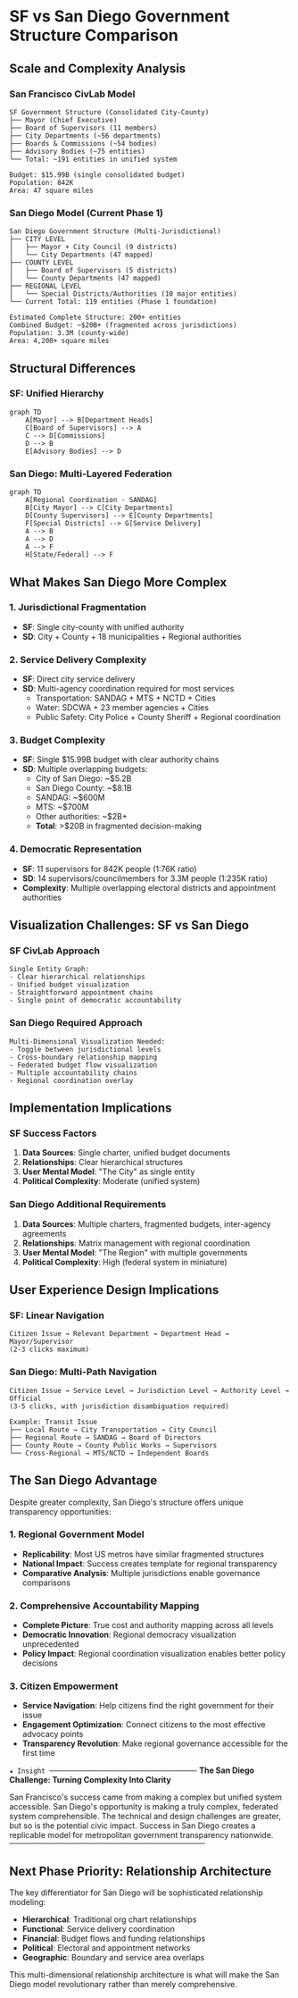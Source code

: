 # SF vs San Diego Government Structure Comparison

## Scale and Complexity Analysis

### San Francisco CivLab Model
```
SF Government Structure (Consolidated City-County)
├── Mayor (Chief Executive)
├── Board of Supervisors (11 members)
├── City Departments (~56 departments)
├── Boards & Commissions (~54 bodies)  
├── Advisory Bodies (~75 entities)
└── Total: ~191 entities in unified system

Budget: $15.99B (single consolidated budget)
Population: 842K
Area: 47 square miles
```

### San Diego Model (Current Phase 1)
```
San Diego Government Structure (Multi-Jurisdictional)
├── CITY LEVEL
│   ├── Mayor + City Council (9 districts)
│   └── City Departments (47 mapped)
├── COUNTY LEVEL  
│   ├── Board of Supervisors (5 districts)
│   └── County Departments (47 mapped)
├── REGIONAL LEVEL
│   └── Special Districts/Authorities (10 major entities)
└── Current Total: 119 entities (Phase 1 foundation)

Estimated Complete Structure: 200+ entities
Combined Budget: ~$20B+ (fragmented across jurisdictions)
Population: 3.3M (county-wide)
Area: 4,200+ square miles
```

## Structural Differences

### SF: Unified Hierarchy
```mermaid
graph TD
    A[Mayor] --> B[Department Heads]
    C[Board of Supervisors] --> A
    C --> D[Commissions]
    D --> B
    E[Advisory Bodies] --> D
```

### San Diego: Multi-Layered Federation
```mermaid
graph TD
    A[Regional Coordination - SANDAG]
    B[City Mayor] --> C[City Departments]
    D[County Supervisors] --> E[County Departments]
    F[Special Districts] --> G[Service Delivery]
    A --> B
    A --> D  
    A --> F
    H[State/Federal] --> F
```

## What Makes San Diego More Complex

### 1. Jurisdictional Fragmentation
- **SF**: Single city-county with unified authority
- **SD**: City + County + 18 municipalities + Regional authorities

### 2. Service Delivery Complexity
- **SF**: Direct city service delivery
- **SD**: Multi-agency coordination required for most services
  - Transportation: SANDAG + MTS + NCTD + Cities
  - Water: SDCWA + 23 member agencies + Cities
  - Public Safety: City Police + County Sheriff + Regional coordination

### 3. Budget Complexity
- **SF**: Single $15.99B budget with clear authority chains
- **SD**: Multiple overlapping budgets:
  - City of San Diego: ~$5.2B
  - San Diego County: ~$8.1B  
  - SANDAG: ~$600M
  - MTS: ~$700M
  - Other authorities: ~$2B+
  - **Total**: >$20B in fragmented decision-making

### 4. Democratic Representation
- **SF**: 11 supervisors for 842K people (1:76K ratio)
- **SD**: 14 supervisors/councilmembers for 3.3M people (1:235K ratio)
- **Complexity**: Multiple overlapping electoral districts and appointment authorities

## Visualization Challenges: SF vs San Diego

### SF CivLab Approach
```
Single Entity Graph:
- Clear hierarchical relationships
- Unified budget visualization  
- Straightforward appointment chains
- Single point of democratic accountability
```

### San Diego Required Approach
```
Multi-Dimensional Visualization Needed:
- Toggle between jurisdictional levels
- Cross-boundary relationship mapping
- Federated budget flow visualization
- Multiple accountability chains
- Regional coordination overlay
```

## Implementation Implications

### SF Success Factors
1. **Data Sources**: Single charter, unified budget documents
2. **Relationships**: Clear hierarchical structures
3. **User Mental Model**: "The City" as single entity
4. **Political Complexity**: Moderate (unified system)

### San Diego Additional Requirements
1. **Data Sources**: Multiple charters, fragmented budgets, inter-agency agreements
2. **Relationships**: Matrix management with regional coordination
3. **User Mental Model**: "The Region" with multiple governments
4. **Political Complexity**: High (federal system in miniature)

## User Experience Design Implications

### SF: Linear Navigation
```
Citizen Issue → Relevant Department → Department Head → Mayor/Supervisor
(2-3 clicks maximum)
```

### San Diego: Multi-Path Navigation
```
Citizen Issue → Service Level → Jurisdiction Level → Authority Level → Official
(3-5 clicks, with jurisdiction disambiguation required)

Example: Transit Issue
├── Local Route → City Transportation → City Council
├── Regional Route → SANDAG → Board of Directors  
├── County Route → County Public Works → Supervisors
└── Cross-Regional → MTS/NCTD → Independent Boards
```

## The San Diego Advantage

Despite greater complexity, San Diego's structure offers unique transparency opportunities:

### 1. Regional Government Model
- **Replicability**: Most US metros have similar fragmented structures
- **National Impact**: Success creates template for regional transparency
- **Comparative Analysis**: Multiple jurisdictions enable governance comparisons

### 2. Comprehensive Accountability Mapping
- **Complete Picture**: True cost and authority mapping across all levels
- **Democratic Innovation**: Regional democracy visualization unprecedented
- **Policy Impact**: Regional coordination visualization enables better policy decisions

### 3. Citizen Empowerment
- **Service Navigation**: Help citizens find the right government for their issue
- **Engagement Optimization**: Connect citizens to the most effective advocacy points
- **Transparency Revolution**: Make regional governance accessible for the first time

`★ Insight ─────────────────────────────────────`
**The San Diego Challenge: Turning Complexity Into Clarity**

San Francisco's success came from making a complex but unified system accessible. San Diego's opportunity is making a truly complex, federated system comprehensible. The technical and design challenges are greater, but so is the potential civic impact. Success in San Diego creates a replicable model for metropolitan government transparency nationwide.
`─────────────────────────────────────────────────`

## Next Phase Priority: Relationship Architecture

The key differentiator for San Diego will be sophisticated relationship modeling:
- **Hierarchical**: Traditional org chart relationships  
- **Functional**: Service delivery coordination
- **Financial**: Budget flows and funding relationships
- **Political**: Electoral and appointment networks
- **Geographic**: Boundary and service area overlaps

This multi-dimensional relationship architecture is what will make the San Diego model revolutionary rather than merely comprehensive.